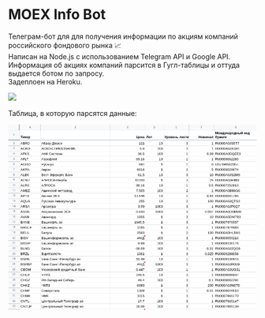 # MOEX Info Bot

Телеграм-бот для для получения информации по акциям компаний российского фондового рынка 📈 <br/>
Написан на Node.js с использованием Telegram API и Google API.<br/> 
Информация об акциях компаний парсится в Гугл-таблицы и оттуда выдается ботом по запросу.<br/>
Задеплоен на Heroku.

![](readme-files/botwork.gif)

Таблица, в которую парсятся данные:

![](readme-files/sheet.png)
